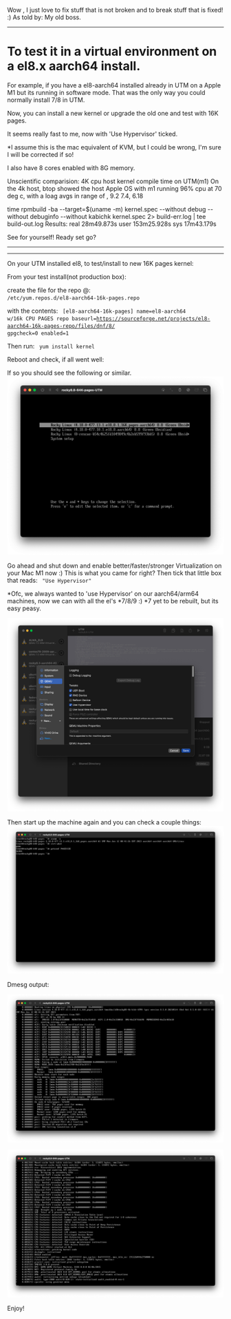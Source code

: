 Wow , I just love to fix stuff that is not broken and to break stuff that is fixed!  :) As told by: My old boss.
<hr>

# To test it in a virtual environment on a el8.x aarch64 install. 

For example, if you have
a el8-aarch64 installed already in UTM on a Apple M1 but its running in software mode.
That was the only way you could normally install 7/8 in UTM.

Now, you can install a new kernel or upgrade the old one and test with 16K pages.

It seems really fast to me, now with 'Use Hypervisor' ticked.

*I assume this is the mac equivalent of KVM, but I could be wrong, I'm sure I will be corrected if so!

I also have 8 cores enabled with 8G memory.

Unscientific comparision:
4K cpu host kernel compile time on UTM(m1)
On the 4k host, btop showed the host Apple OS with m1 running 96% cpu at 70 deg c, with a loag avgs in range of , 9.2 7.4, 6.18

time rpmbuild -ba --target=$(uname -m) kernel.spec --without debug --without debuginfo --without kabichk kernel.spec 2> build-err.log | tee build-out.log
Results:
real 28m49.873s user 153m25.928s sys 17m43.179s







See for yourself! Ready set go?
<hr>
<hr>
On your UTM installed el8, to test/install to new 16K pages kernel:


From your test install(not production box):

create the file for the repo @:
<code>
/etc/yum.repos.d/el8-aarch64-16k-pages.repo
</code>

with the contents:
<code>
[el8-aarch64-16k-pages]
name=el8-aarch64 w/16k CPU PAGES repo 
baseurl=https://sourceforge.net/projects/el8-aarch64-16k-pages-repo/files/dnf/8/
gpgcheck=0
enabled=1
</code>

Then run:
<code>
yum install kernel
</code>

Reboot and check, if all went well:


If so you should see the following or similar.
![8.8-on-Apple-Mac-M1-using-UTM](/assets/images/88-64k-utm-boot.png?raw=true)

Go ahead and shut down and enable better/faster/stronger Virtualization on your Mac M1 now :)
This is what you came for right? Then tick that little box that reads:
<code>
"Use Hypervisor"
</code>

*Ofc, we always wanted to 'use Hypervisor' on our aarch64/arm64 machines, now we can with all the el's  *7/8/9 :)
*7 yet to be rebuilt, but its easy peasy.

  ![8.8-on-Apple-Mac-M1-using-UTM](/assets/images/8.8UTM-VIRT-TICK.png?raw=true)

Then start up the machine again and you can check a couple things:
![8.8-on-Apple-Mac-M1-using-UTM](/assets/images/88-64k-utm-checks.png?raw=true)

Dmesg output:

![8.8-on-Apple-Mac-M1-using-UTM](/assets/images/88-64k-utm-dmesg1.png?raw=true)

![8.8-on-Apple-Mac-M1-using-UTM](/assets/images/88-64k-utm-dmesg2.png?raw=true)



Enjoy!

